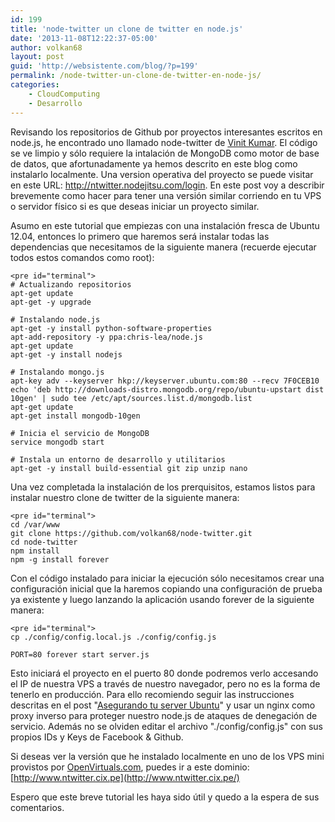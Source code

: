 ```yaml
---
id: 199
title: 'node-twitter un clone de twitter en node.js'
date: '2013-11-08T12:22:37-05:00'
author: volkan68
layout: post
guid: 'http://websistente.com/blog/?p=199'
permalink: /node-twitter-un-clone-de-twitter-en-node-js/
categories:
    - CloudComputing
    - Desarrollo
---
```


 Revisando los repositorios de Github por proyectos interesantes escritos en node.js, he encontrado uno llamado node-twitter de [Vinit Kumar](http://vinitkumar.me/). El código se ve limpio y sólo requiere la intalación de MongoDB como motor de base de datos, que afortunadamente ya hemos descrito en este blog como instalarlo localmente. Una version operativa del proyecto se puede visitar en este URL: <http://ntwitter.nodejitsu.com/login>. En este post voy a describir brevemente como hacer para tener una versión similar corriendo en tu VPS o servidor físico si es que deseas iniciar un proyecto similar.

 Asumo en este tutorial que empiezas con una instalación fresca de Ubuntu 12.04, entonces lo primero que haremos será instalar todas las dependencias que necesitamos de la siguiente manera (recuerde ejecutar todos estos comandos como root):

```
<pre id="terminal">
# Actualizando repositorios
apt-get update
apt-get -y upgrade

# Instalando node.js
apt-get -y install python-software-properties
apt-add-repository -y ppa:chris-lea/node.js
apt-get update
apt-get -y install nodejs

# Instalando mongo.js
apt-key adv --keyserver hkp://keyserver.ubuntu.com:80 --recv 7F0CEB10
echo 'deb http://downloads-distro.mongodb.org/repo/ubuntu-upstart dist 10gen' | sudo tee /etc/apt/sources.list.d/mongodb.list
apt-get update
apt-get install mongodb-10gen

# Inicia el servicio de MongoDB
service mongodb start

# Instala un entorno de desarrollo y utilitarios
apt-get -y install build-essential git zip unzip nano
```

 Una vez completada la instalación de los prerquisitos, estamos listos para instalar nuestro clone de twitter de la siguiente manera:

```
<pre id="terminal">
cd /var/www
git clone https://github.com/volkan68/node-twitter.git
cd node-twitter
npm install
npm -g install forever
```

 Con el código instalado para iniciar la ejecución sólo necesitamos crear una configuración inicial que la haremos copiando una configuración de prueba ya existente y luego lanzando la aplicación usando forever de la siguiente manera:

```
<pre id="terminal">
cp ./config/config.local.js ./config/config.js

PORT=80 forever start server.js
```

 Esto iniciará el proyecto en el puerto 80 donde podremos verlo accesando el IP de nuestra VPS a través de nuestro navegador, pero no es la forma de tenerlo en producción. Para ello recomiendo seguir las instrucciones descritas en el post "[Asegurando tu server Ubuntu](http://websistente.com/blog/2013/11/asegurando-tu-server-ubuntu/)" y usar un nginx como proxy inverso para proteger nuestro node.js de ataques de denegación de servicio. Además no se olviden editar el archivo "./config/config.js" con sus propios IDs y Keys de Facebook &amp; Github.

 Si deseas ver la versión que he instalado localmente en uno de los VPS mini provistos por [OpenVirtuals.com](https://www.openvirtuals.com/), puedes ir a este dominio: [http://www.ntwitter.cix.pe](http://www.ntwitter.cix.pe/)

 Espero que este breve tutorial les haya sido útil y quedo a la espera de sus comentarios.